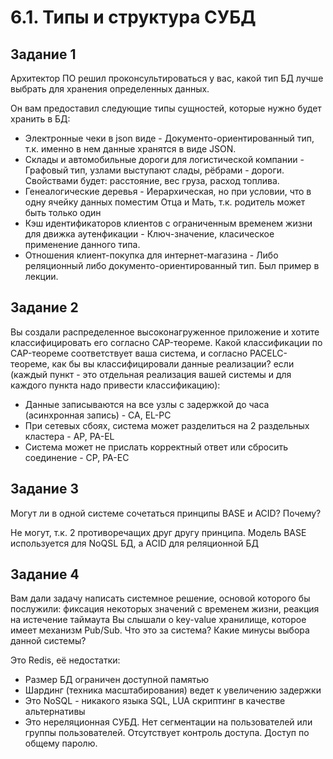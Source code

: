# 6.1. Типы и структура СУБД

## Задание 1
Архитектор ПО решил проконсультироваться у вас, какой тип БД лучше выбрать для хранения определенных данных.

Он вам предоставил следующие типы сущностей, которые нужно будет хранить в БД:

* Электронные чеки в json виде - Документо-ориентированный тип, т.к. именно в нем данные хранятся в виде JSON.
* Склады и автомобильные дороги для логистической компании - Графовый тип, узлами выступают слады, рёбрами - дороги. Свойствами будет: расстояние, 
вес груза, расход топлива.
* Генеалогические деревья - Иерархическая, но при условии, что в одну ячейку данных поместим Отца и Мать, т.к. родитель может быть только один
* Кэш идентификаторов клиентов с ограниченным временем жизни для движка аутенфикации - Ключ-значение, класическое применение данного типа.
* Отношения клиент-покупка для интернет-магазина - Либо реляционный либо документо-ориентированный тип. Был пример в лекции.

## Задание 2
Вы создали распределенное высоконагруженное приложение и хотите классифицировать его согласно CAP-теореме. Какой классификации по CAP-теореме соответствует ваша система, и согласно PACELC-теореме, как бы вы классифицировали данные реализации? 
если (каждый пункт - это отдельная реализация вашей системы и для каждого пункта надо привести классификацию):

* Данные записываются на все узлы с задержкой до часа (асинхронная запись) - CA, EL-PC
* При сетевых сбоях, система может разделиться на 2 раздельных кластера - AP, PA-EL 
* Система может не прислать корректный ответ или сбросить соединение - CP, PA-EC

## Задание 3
Могут ли в одной системе сочетаться принципы BASE и ACID? Почему?

Не могут, т.к. 2 противоречащих друг другу принципа. Модель BASE используется для NoQSL БД, а ACID для реляционной БД

## Задание 4

Вам дали задачу написать системное решение, основой которого бы послужили: фиксация некоторых значений с временем жизни, реакция на истечение таймаута
Вы слышали о key-value хранилище, которое имеет механизм Pub/Sub. Что это за система? Какие минусы выбора данной системы?

Это Redis, её недостатки:
* Размер БД ограничен доступной памятью
* Шардинг (техника масштабирования) ведет к увеличению задержки
* Это NoSQL - никакого языка SQL, LUA скриптинг в качестве альтернативы
* Это нереляционная СУБД. Нет сегментации на пользователей или группы пользователей. Отсутствует контроль доступа. Доступ по общему паролю.




